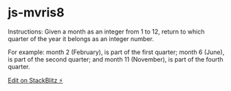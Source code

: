 # js-mvris8

Instructions:
Given a month as an integer from 1 to 12, return to which quarter of the year it belongs as an integer number.

For example: month 2 (February), is part of the first quarter; month 6 (June), is part of the second quarter; and month 11 (November), is part of the fourth quarter.


[Edit on StackBlitz ⚡️](https://stackblitz.com/edit/js-mvris8)